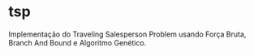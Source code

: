 # tsp

Implementação do Traveling Salesperson Problem usando Força Bruta, Branch And Bound e Algoritmo Genético.
